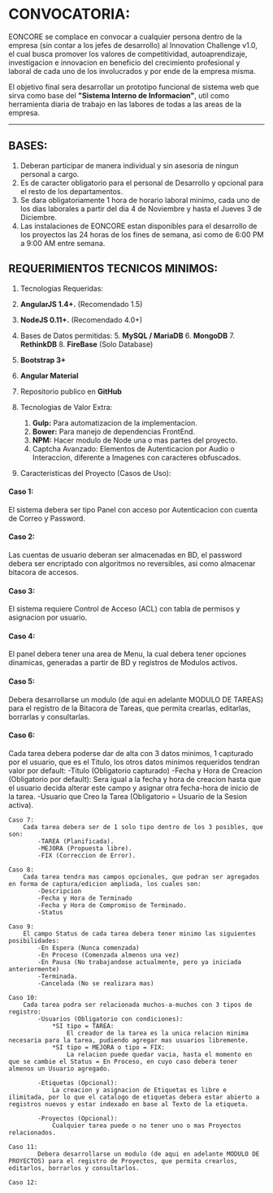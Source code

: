 # CONVOCATORIA:

EONCORE se complace en convocar a cualquier persona dentro de la empresa (sin contar a los jefes de desarrollo) al Innovation Challenge v1.0, el cual busca promover los valores de competitividad, autoaprendizaje, investigacion e innovacion en beneficio del crecimiento profesional y laboral de cada uno de los involucrados y por ende de la empresa misma.

El objetivo final sera desarrollar un prototipo funcional de sistema web que sirva como base del **"Sistema Interno de Informacion"**, util como herramienta diaria de trabajo en las labores de todas a las areas de la empresa.

---

## BASES:

1. Deberan participar de manera individual y sin asesoria de ningun personal a cargo.
2. Es de caracter obligatorio para el personal de Desarrollo y opcional para el resto de los departamentos.
3. Se dara obligatoriamente 1 hora de horario laboral minimo, cada uno de los dias laborales a partir del dia 4 de Noviembre y hasta el Jueves 3 de Diciembre.
4. Las instalaciones de EONCORE estan disponibles para el desarrollo de los proyectos las 24 horas de los fines de semana, asi como de 6:00 PM a 9:00 AM entre semana.


## REQUERIMIENTOS TECNICOS MINIMOS:

 1. Tecnologias Requeridas:
   2. **AngularJS 1.4+.** (Recomendado 1.5)
   3. **NodeJS	0.11+.** (Recomendado 4.0+)
   4. Bases de Datos permitidas:
     5. **MySQL / MariaDB**
     6. **MongoDB**
     7. **RethinkDB**
     8. **FireBase** (Solo Database)
   5. **Bootstrap 3+**
   6. **Angular Material**
   7. Repositorio publico en **GitHub**

 2. Tecnologias de Valor Extra:
     1. **Gulp:** Para automatizacion de la implementacion.
     2. **Bower:** Para manejo de dependencias FrontEnd.
     3. **NPM:** Hacer modulo de Node una o mas partes del proyecto.
     4. Captcha Avanzado: Elementos de Autenticacion por Audio o Interaccion, diferente a Imagenes con caracteres obfuscados. 

 3. Caracteristicas del Proyecto (Casos de Uso):
####  Caso 1:
El sistema debera ser tipo Panel con acceso por Autenticacion con cuenta de Correo y Password.

####  Caso 2:
Las cuentas de usuario deberan ser almacenadas en BD, el password debera ser encriptado con algoritmos no reversibles, asi como almacenar bitacora de accesos.
	
####  Caso 3:
El sistema requiere Control de Acceso (ACL) con tabla de permisos y asignacion por usuario.
	
####  Caso 4:
El panel debera tener una area de Menu, la cual debera tener opciones dinamicas, generadas a partir de BD y registros de Modulos activos.

####  Caso 5:
Debera desarrollarse un modulo (de aqui en adelante MODULO DE TAREAS) para el registro de la Bitacora de Tareas, que permita crearlas, editarlas, borrarlas y consultarlas. 

####  Caso 6: 
Cada tarea debera poderse dar de alta con 3 datos minimos, 1 capturado por el usuario, que es el Titulo, los otros datos minimos requeridos tendran valor por default:
			-Titulo (Obligatorio capturado)
			-Fecha y Hora de Creacion (Obligatorio por default): 
				Sera igual a la fecha y hora de creacion hasta que el usuario decida alterar este campo y asignar otra fecha-hora de inicio de la tarea.
			-Usuario que Creo la Tarea (Obligatorio = Usuario de la Sesion activa).

	Caso 7:
		Cada tarea debera ser de 1 solo tipo dentro de los 3 posibles, que son:
			-TAREA (Planificada).
			-MEJORA (Propuesta libre).
			-FIX (Correccion de Error).

	Caso 8:
		Cada tarea tendra mas campos opcionales, que podran ser agregados en forma de captura/edicion ampliada, los cuales son:
			-Descripcion 
			-Fecha y Hora de Terminado
			-Fecha y Hora de Compromiso de Terminado.
			-Status
	
	Caso 9:
		El campo Status de cada tarea debera tener minimo las siguientes posibilidades:
			-En Espera (Nunca comenzada)
			-En Proceso (Comenzada almenos una vez)
			-En Pausa (No trabajandose actualmente, pero ya iniciada anteriormente)
			-Terminada.
			-Cancelada (No se realizara mas)
		
	Caso 10:
		Cada tarea podra ser relacionada muchos-a-muchos con 3 tipos de registro:
			-Usuarios (Obligatorio con condiciones): 
				*SI tipo = TAREA:
					El creador de la tarea es la unica relacion minima necesaria para la tarea, pudiendo agregar mas usuarios libremente.
				*SI tipo = MEJORA o tipo = FIX:
					La relacion puede quedar vacia, hasta el momento en que se cambie el Status = En Proceso, en cuyo caso debera tener almenos un Usuario agregado.

			-Etiquetas (Opcional):
				La creacion y asignacion de Etiquetas es libre e ilimitada, por lo que el catalogo de etiquetas debera estar abierto a registros nuevos y estar indexado en base al Texto de la etiqueta.
			
			-Proyectos (Opcional):
				Cualquier tarea puede o no tener uno o mas Proyectos relacionados.

	Caso 11:
			Debera desarrollarse un modulo (de aqui en adelante MODULO DE PROYECTOS) para el registro de Proyectos, que permita crearlos, editarlos, borrarlos y consultarlos.

	Caso 12:



